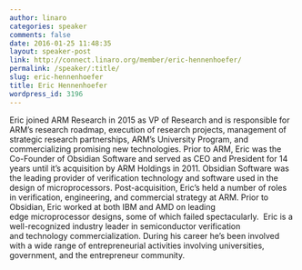 ```yaml
---
author: linaro
categories: speaker
comments: false
date: 2016-01-25 11:48:35
layout: speaker-post
link: http://connect.linaro.org/member/eric-hennenhoefer/
permalink: /speaker/:title/
slug: eric-hennenhoefer
title: Eric Hennenhoefer
wordpress_id: 3196
---
```


Eric joined ARM Research in 2015 as VP of Research and is responsible for ARM’s research roadmap, execution of research projects, management of strategic research partnerships, ARM’s University Program, and commercializing promising new technologies.
Prior to ARM, Eric was the Co-Founder of Obsidian Software and served as CEO and President for 14 years until it’s acquisition by ARM Holdings in 2011. Obsidian Software was the leading provider of verification technology and software used in the design of microprocessors. Post-acquisition, Eric’s held a number of roles in verification, engineering, and commercial strategy at ARM.
Prior to Obsidian, Eric worked at both IBM and AMD on leading edge microprocessor designs, some of which failed spectacularly.  Eric is a well-recognized industry leader in semiconductor verification and technology commercialization. During his career he’s been involved with a wide range of entrepreneurial activities involving universities, government, and the entrepreneur community.